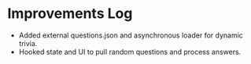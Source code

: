 # Improvements Log
- Added external questions.json and asynchronous loader for dynamic trivia.
- Hooked state and UI to pull random questions and process answers.
